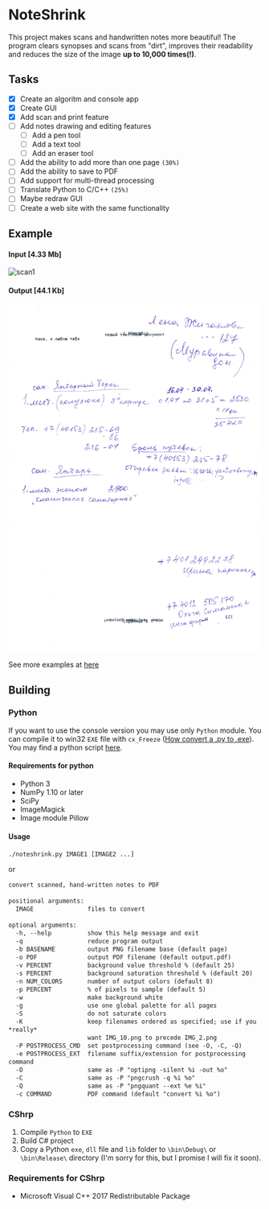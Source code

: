 NoteShrink
==========
This project makes scans and handwritten notes more beautiful! The program clears synopses and scans from "dirt", improves their readability and reduces the size of the image **up to 10,000 times(!)**.

## Tasks
- [X] Create an algoritm and console app
- [X] Create GUI
- [X] Add scan and print feature
- [ ] Add notes drawing and editing features
    - [ ] Add a pen tool
	- [ ] Add a text tool
	- [ ] Add an eraser tool
- [ ] Add the ability to add more than one page `(30%)`
- [ ] Add the ability to save to PDF
- [ ] Add support for multi-thread processing
- [ ] Translate Python to C/C++ `(25%)`
- [ ] Maybe redraw GUI
- [ ] Create a web site with the same functionality

## Example

#### Input [4.33 Mb]

![scan1](/examples/Input2.png "Input image. 4.33 Mb")

#### Output [44.1 Kb]

![scan2](/examples/output2.png "Output image. 44.1 Kb")

See more examples at [here](/examples)

## Building

### Python
If you want to use the console version you may use only `Python` module. You can compile it to win32 `EXE` file with `cx_Freeze` ([How convert a .py to .exe](https://stackoverflow.com/questions/41570359/how-can-i-convert-a-py-to-exe-for-python)). You may find a python script [here](/PythonModule/noteshrink.py).

#### Requirements for python

 - Python 3
 - NumPy 1.10 or later
 - SciPy
 - ImageMagick
 - Image module Pillow

#### Usage

```
./noteshrink.py IMAGE1 [IMAGE2 ...]
```
or
```
convert scanned, hand-written notes to PDF

positional arguments:
  IMAGE               files to convert

optional arguments:
  -h, --help          show this help message and exit
  -q                  reduce program output
  -b BASENAME         output PNG filename base (default page)
  -o PDF              output PDF filename (default output.pdf)
  -v PERCENT          background value threshold % (default 25)
  -s PERCENT          background saturation threshold % (default 20)
  -n NUM_COLORS       number of output colors (default 8)
  -p PERCENT          % of pixels to sample (default 5)
  -w                  make background white
  -g                  use one global palette for all pages
  -S                  do not saturate colors
  -K                  keep filenames ordered as specified; use if you *really*
                      want IMG_10.png to precede IMG_2.png
  -P POSTPROCESS_CMD  set postprocessing command (see -O, -C, -Q)
  -e POSTPROCESS_EXT  filename suffix/extension for postprocessing command
  -O                  same as -P "optipng -silent %i -out %o"
  -C                  same as -P "pngcrush -q %i %o"
  -Q                  same as -P "pngquant --ext %e %i"
  -c COMMAND          PDF command (default "convert %i %o")
```

### CShrp
 1. Compile `Python` to `EXE`
 2. Build C# project
 3. Copy a Python `exe`, `dll` file and `lib` folder to `\bin\Debug\` or `\bin\Release\` directory (I'm sorry for this, but I promise I will fix it soon).

### Requirements for CShrp
 - Microsoft Visual C++ 2017 Redistributable Package
